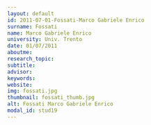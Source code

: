 ```yaml
---
layout: default 
id: 2011-07-01-Fossati-Marco Gabriele Enrico
surname: Fossati
name: Marco Gabriele Enrico
university: Univ. Trento
date: 01/07/2011
aboutme: 
research_topic: 
subtitle: 
advisor: 
keywords: 
website: 
img: fossati.jpg
thumbnail: fossati_thumb.jpg
alt: Fossati Marco Gabriele Enrico
modal_id: stud19
---
```

